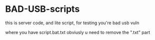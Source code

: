 # BAD-USB-scripts
this is server code, and lite script, for testing you're bad usb vuln

where you have script.bat.txt obviusly u need to remove the ".txt" part
